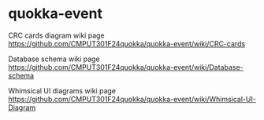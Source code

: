 # quokka-event

CRC cards diagram wiki page 
https://github.com/CMPUT301F24quokka/quokka-event/wiki/CRC-cards

Database schema wiki page
https://github.com/CMPUT301F24quokka/quokka-event/wiki/Database-schema

Whimsical UI diagrams wiki page
https://github.com/CMPUT301F24quokka/quokka-event/wiki/Whimsical-UI-Diagram
